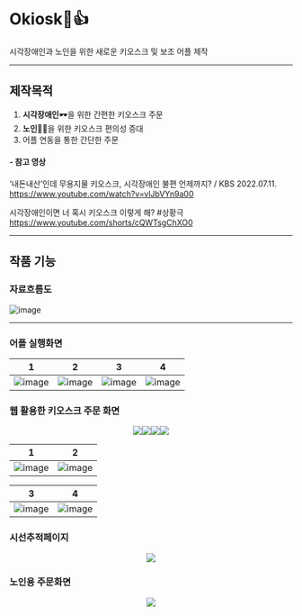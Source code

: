 # Okiosk🍔👍
시각장애인과 노인을 위한 새로운 키오스크 및 보조 어플 제작 

---
## 제작목적
1. **시각장애인**🕶을 위한 간편한 키오스크 주문
2. **노인**👴👵을 위한 키오스크 편의성 증대
3. 어플 연동을 통한 간단한 주문

#### - 참고 영상

‘내돈내산’인데 무용지물 키오스크, 시각장애인 불편 언제까지? / KBS 2022.07.11.
<https://www.youtube.com/watch?v=vlJbVYn9a00>

시각장애인이면 너 혹시 키오스크 이렇게 해? #상황극
<https://www.youtube.com/shorts/cQWTsgChXO0>


---
## 작품 기능
### 자료흐름도
![image](https://github.com/Tharsis01/Okiosk/assets/113442040/6b2e7635-189c-4e55-8ed8-23404785ba3e)

---
### 어플 실행화면
1 | 2 | 3 | 4
---- | ---- | ---- | ----
![image](https://github.com/Tharsis01/Okiosk/assets/113442040/90a5221b-4be0-4cdc-98f2-53a06c27b7a9) | ![image](https://github.com/Tharsis01/Okiosk/assets/113442040/ad77a575-1b07-4deb-b89f-583bf93f50be) | ![image](https://github.com/Tharsis01/Okiosk/assets/113442040/2d9d5859-88f5-4246-9239-7b07e7bbe547) | ![image](https://github.com/Tharsis01/Okiosk/assets/113442040/e75b7097-81a0-4aed-9421-2f25f32abd64)




### 웹 활용한 키오스크 주문 화면
<p align="center"><img src="https://github.com/Tharsis01/Okiosk/assets/113442040/379bef5e-9813-48d0-8a9a-5cd6026d0429"><img src="https://github.com/Tharsis01/Okiosk/assets/113442040/14c74008-4d9e-49e8-a944-4859133ee4ef"><img src="https://github.com/Tharsis01/Okiosk/assets/113442040/14c74008-4d9e-49e8-a944-4859133ee4ef"><img src="https://github.com/Tharsis01/Okiosk/assets/113442040/a8dcf2ed-ac0f-4082-be02-ba41763bb55d"></p>

1 | 2
---- | ----
![image](https://github.com/Tharsis01/Okiosk/assets/113442040/e55e97ad-b9ee-4556-b785-de52d5cb3a4c)|![image](https://github.com/Tharsis01/Okiosk/assets/113442040/55e91e9c-9836-4faa-907d-7a27801fa6d9)

3 | 4
---- | ----
![image](https://github.com/Tharsis01/Okiosk/assets/113442040/ede6862b-675f-4dc3-97c6-1ea092855ebe)|![image](https://github.com/Tharsis01/Okiosk/assets/113442040/0acbec89-ca13-4320-ba04-cdd46a470c93)


### 시선추적페이지
<p align="center"><img src="https://github.com/Tharsis01/Okiosk/assets/113442040/ebab828b-9a11-4566-bd90-aa7debabb6ce"></p>

### 노인용 주문화면

<p align="center"><img src="https://github.com/Tharsis01/Okiosk/assets/113442040/872cbf4b-4c28-4e17-bcef-15bdfa4d8f6b"></p>


